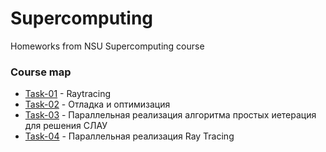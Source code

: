 # Supercomputing
Homeworks from NSU Supercomputing course

### Course map

* [Task-01](Task-01) - Raytracing
* [Task-02](Task-02) - Отладка и оптимизация
* [Task-03](Task-03) - Параллельная реализация алгоритма простых иетерация для решения СЛАУ
* [Task-04](Task-04) - Параллельная реализация Ray Tracing
